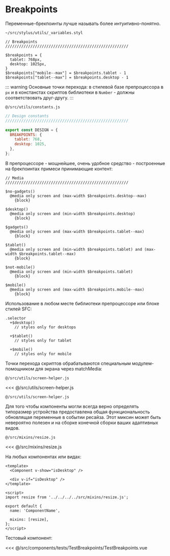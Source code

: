 # Breakpoints

Переменные-брекпоинты лучше называть более интуитивно-понятно.

<code>~/src/stylus/utils/_variables.styl</code>

```stylus
// Breakpoints
//////////////////////////////////////////////////////

$breakpoints = {
  tablet: 768px,
  desktop: 1025px,
}
$breakpoints["mobile--max"] = $breakpoints.tablet - 1
$breakpoints["tablet--max"] = $breakpoints.desktop - 1
```

::: warning
Основные точки перехода: в стилевой базе препроцессора в <code>px</code> и в констанстах скриптов библиотеки в <code>Number</code> - должны соответствовать друг-другу.
:::

<code>@/src/utils/сonstants.js</code>

```js
// Design constants
//////////////////////////////////////////////////////

export const DESIGN = {
  BREAKPOINTS: {
    tablet: 768,
    desktop: 1025,
  },
};
```

В препроцессоре - мощнейшее, очень удобное средство - построенные на брекпоинтах примеси принимающие контент:

```stylus
// Media
//////////////////////////////////////////////////////

$no-gadgets()
  @media only screen and (max-width $breakpoints.desktop--max)
    {block}

$desktop()
  @media only screen and (min-width $breakpoints.desktop)
    {block}

$gadgets()
  @media only screen and (max-width $breakpoints.tablet--max)
    {block}

$tablet()
  @media only screen and (min-width $breakpoints.tablet) and (max-width $breakpoints.tablet--max)
    {block}

$not-mobile()
  @media only screen and (min-width $breakpoints.tablet)
    {block}

$mobile()
  @media only screen and (max-width $breakpoints.mobile--max)
    {block}
```

Использование в любом месте библиотеки препроцессоре или блоке стилей SFC:

```stylus
.selector
  +$desktop()
    // styles only for desktops

  +$tablet()
    // styles only for tablet

  +$mobile()
    // styles only for mobile
```


Точки перехода скриптов обрабатываются специальным модулем-помощником для экрана через matchMedia:

<code>@/src/utils/screen-helper.js</code>

<<< @/src/utils/screen-helper.js

<code>@/src/utils/screen-helper.js</code>

Для того чтобы компоненты могли всегда верно определять типоразмер устройства предоставлена общая функциональность обновлящая переменные в событии ресайза. Этот миксин может быть невероятно полезен и на сборке конечной сборки ваших адаптивных видов. 

<code>@/src/mixins/resize.js</code>

<<< @/src/mixins/resize.js

На любых компонентах или видах:

```vue
<template>
  <Component v-show="isDesktop" />
  
  <div v-if="isDesktop" />
</template>

<script>
import resize from '../../../../src/mixins/resize.js';

export default {
  name: 'ComponentName',

  mixins: [resize],
};
</script>
```

Тестовый компонент:

<TestBreakpoints />

<<< @/src/components/tests/TestBreakpoints/TestBreakpoints.vue
